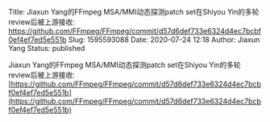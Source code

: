 Title: Jiaxun Yang的FFmpeg MSA/MMI动态探测patch set在Shiyou Yin的多轮review后被上游接收: https://github.com/FFmpeg/FFmpeg/commit/d57d6def733e6324d4ec7bcbf0ef4ef7ed5e551b
Slug: 1595593088
Date: 2020-07-24 12:18
Author: Jiaxun Yang
Status: published

Jiaxun Yang的FFmpeg MSA/MMI动态探测patch set在Shiyou Yin的多轮review后被上游接收: [https://github.com/FFmpeg/FFmpeg/commit/d57d6def733e6324d4ec7bcbf0ef4ef7ed5e551b](https://github.com/FFmpeg/FFmpeg/commit/d57d6def733e6324d4ec7bcbf0ef4ef7ed5e551b)
